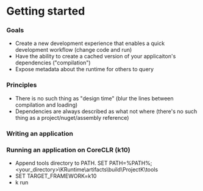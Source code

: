 # Getting started

### Goals
- Create a new development experience that enables a quick development workflow (change code and run)
- Have the ability to create a cached version of your applicaiton's dependencies ("compilation")
- Expose metadata about the runtime for others to query

### Principles
- There is no such thing as "design time" (blur the lines between compilation and loading)
- Dependencies are always described as what not where (there's no such thing as a project/nuget/assembly reference)

### Writing an application

### Running an application on CoreCLR (k10)
- Append tools directory to PATH. SET PATH=%PATH%;<your_directory>\KRuntime\artifacts\build\ProjectK\tools
- SET TARGET_FRAMEWORK=k10
- k run

